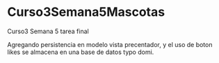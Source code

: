 # Curso3Semana5Mascotas
Curso3 Semana 5 tarea final

Agregando persistencia en  modelo vista precentador, y el uso de boton likes se almacena en una base de datos typo domi.
